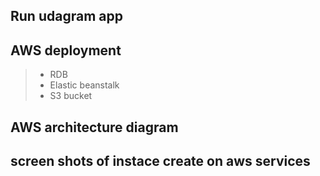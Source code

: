## Run udagram app

## AWS deployment
> - RDB
> - Elastic beanstalk
> - S3 bucket

## AWS architecture diagram
## screen shots of instace create on aws services